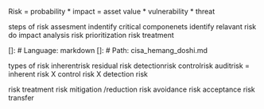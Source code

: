 Risk  = probability * impact
      = asset value * vulnerability * threat

steps of risk assesment 
indentify critical componenets
identify relavant risk
do impact analysis
risk prioritization
risk treatment

[]: # Language: markdown
[]: # Path: cisa_hemang_doshi.md

types of risk
inherentrisk
residual risk
detectionrisk
controlrisk
auditrisk = inherent risk X control risk X detection risk

risk treatment
    risk mitigation /reduction
    risk avoidance
    risk acceptance
    risk transfer



